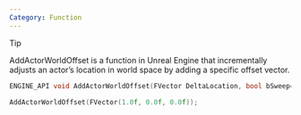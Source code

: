 ```yaml
---
Category: Function
---
```


> [!Tip]
> AddActorWorldOffset is a function in Unreal Engine that incrementally adjusts an actor’s location in world space by adding a specific offset vector.


```cpp
ENGINE_API void AddActorWorldOffset(FVector DeltaLocation, bool bSweep=false, FHitResult* OutSweepHitResult=nullptr, ETeleportType Teleport = ETeleportType::None);
```

```cpp
AddActorWorldOffset(FVector(1.0f, 0.0f, 0.0f));
```